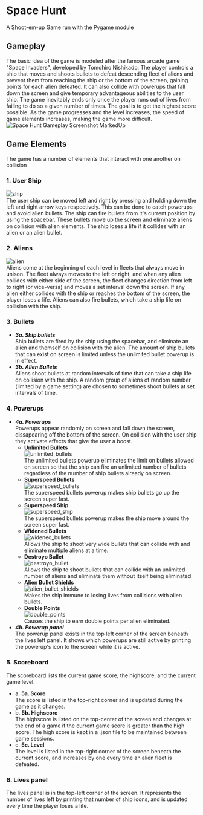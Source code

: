 # Space Hunt
A Shoot-em-up Game run with the Pygame module


## Gameplay
The basic idea of the game is modeled after the famous arcade game "Space Invaders", developed by Tomohiro Nishikado. The player controls a ship that moves and shoots bullets to defeat descending fleet of aliens and prevent them from reaching the ship or the bottom of the screen, gaining points for each alien defeated. It can also collide with powerups that fall down the screen and give temporary advantageous abilities to the user ship. The game inevitably ends only once the player runs out of lives from failing to do so a given number of times. The goal is to get the highest score possible. As the game progresses and the level increases, the speed of game elements increases, making the game more difficult.
![Space Hunt Gameplay Screenshot MarkedUp](https://user-images.githubusercontent.com/54511402/167519382-28087212-6dd0-45ca-b90f-3a07256bce16.png)  


## Game Elements
The game has a number of elements that interact with one another on collision

### 1. User Ship
![ship](https://user-images.githubusercontent.com/54511402/167516018-eea1c70b-c6c8-4bf8-b4b3-03d34f97e297.png)  
The user ship can be moved left and right by pressing and holding down the left and right arrow keys respectively. This can be done to catch powerups and avoid alien bullets. The ship can fire bullets from it's current position by using the spacebar. These bullets move up the screen and eliminate aliens on collision with alien elements. The ship loses a life if it collides with an alien or an alien bullet.

### 2. Aliens
![alien](https://user-images.githubusercontent.com/54511402/167516065-8509ab59-777a-4801-8a5b-4939eb9c5e08.png)  
Aliens come at the beginning of each level in fleets that always move in unison. The fleet always moves to the left or right, and when any alien collides with either side of the screen, the fleet changes direction from left to right (or vice-versa) and moves a set interval down the screen. If any alien either collides with the ship or reaches the bottom of the screen, the player loses a life. Aliens can also fire bullets, which take a ship life on collision with the ship.

### 3. Bullets
- ***3a. Ship bullets***  
  Ship bullets are fired by the ship using the spacebar, and eliminate an alien and themself on collision with the alien. The amount of ship bullets that can exist on screen is limited unless the unlimited bullet powerup is in effect.  
- ***3b. Alien Bullets***  
  Aliens shoot bullets at random intervals of time that can take a ship life on collision with the ship. A random group of aliens of random number (limited by a game setting) are chosen to sometimes shoot bullets at set intervals of time.
  
### 4. Powerups
- ***4a. Powerups***  
  Powerups appear randomly on screen and fall down the screen, dissapearing off the bottom of the screen. On collision with the user ship they activate effects that give the user a boost.  
    - **Unlimited Bullets**  
    ![unlimited_bullets](https://user-images.githubusercontent.com/54511402/167512895-fa18fae5-5da8-4f3e-b8ad-d2bea9e3d263.png)  
    The unlimited bullets powerup eliminates the limit on bullets allowed on screen so that the ship can fire an unlimited number of bullets regardless of the number of ship bullets already on screen.  
    - **Superspeed Bullets**  
    ![superspeed_bullets](https://user-images.githubusercontent.com/54511402/167512893-e494a305-a857-4aa5-a468-915f1de34978.png)  
    The superspeed bullets powerup makes ship bullets go up the screen super fast.  
    - **Superspeed Ship**  
    ![superspeed_ship](https://user-images.githubusercontent.com/54511402/167512894-c4f8360c-4a24-4a68-a265-4304ef7dd30d.png)  
    The superspeed bullets powerup makes the ship move around the screen super fast.  
    - **Widened Bullets**  
    ![widened_bullets](https://user-images.githubusercontent.com/54511402/167512896-b2e7008f-c748-4702-8e4c-a142982d84fd.png)  
    Allows the ship to shoot very wide bullets that can collide with and eliminate multiple aliens at a time.  
    - **Destroyo Bullet**  
    ![destroyo_bullet](https://user-images.githubusercontent.com/54511402/167515770-549b1083-1f60-4601-8823-99b48baf45dd.png)  
    Allows the ship to shoot bullets that can collide with an unlimited number of aliens and eliminate them without itself being eliminated.  
    - **Alien Bullet Shields**  
    ![alien_bullet_shields](https://user-images.githubusercontent.com/54511402/167512889-6b70548d-652a-412c-829d-9d98d5ac6d01.png)  
    Makes the ship immune to losing lives from collisions with alien bullets.  
    - **Double Points**  
    ![double_points](https://user-images.githubusercontent.com/54511402/167512892-b032a0b4-edd3-4ab2-9310-2fcb76ee6a67.png)  
    Causes the ship to earn double points per alien eliminated.  
- ***4b. Powerup panel***  
  The powerup panel exists in the top left corner of the screen beneath the lives left panel. It shows which powerups are still active by printing the powerup's icon to the screen while it is active.

### 5. Scoreboard
The scoreboard lists the current game score, the highscore, and the current game level.
  - a. **5a. Score**  
  The score is listed in the top-right corner and is updated during the game as it changes.
  - b. **5b. Highscore**  
  The highscore is listed on the top-center of the screen and changes at the end of a game if the current game score is greater than the high score. The high score is kept in a .json file to be maintained between game sessions.
  - c. **5c. Level**  
  The level is listed in the top-right corner of the screen beneath the current score, and increases by one every time an alien fleet is defeated.

### 6. Lives panel
The lives panel is in the top-left corner of the screen. It represents the number of lives left by printing that number of ship icons, and is updated every time the player loses a life.


##


